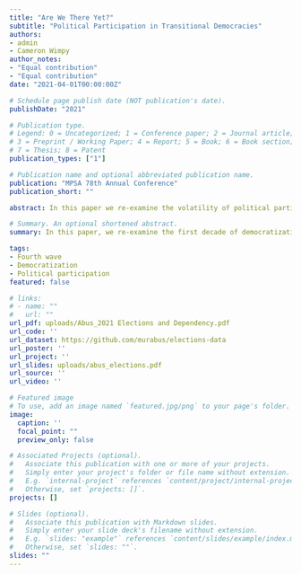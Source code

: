 ```yaml
---
title: "Are We There Yet?"
subtitle: "Political Participation in Transitional Democracies"
authors:
- admin
- Cameron Wimpy
author_notes:
- "Equal contribution"
- "Equal contribution"
date: "2021-04-01T00:00:00Z"

# Schedule page publish date (NOT publication's date).
publishDate: "2021"

# Publication type.
# Legend: 0 = Uncategorized; 1 = Conference paper; 2 = Journal article;
# 3 = Preprint / Working Paper; 4 = Report; 5 = Book; 6 = Book section;
# 7 = Thesis; 8 = Patent
publication_types: ["1"]

# Publication name and optional abbreviated publication name.
publication: "MPSA 78th Annual Conference"
publication_short: ""

abstract: In this paper we re-examine the volatility of political participation in transitional democracies.  The literature thus far has mostly ignored some of the factors that account for highly volatile changes in political participation during democratic transitions. For example, changes in the distribution of housing and property in the post-communist countries of Eastern Europe created a situation where enthusiasm for democracy was quickly curbed once citizens became aware of the new economic realities. We employ a unique combination of contemporary survey data and macro-level measures to examine these dramatic shifts in participation. Our early findings suggest that while citizens of transitional democracies often often high expectations, these often become foiled in the face of shifting economic priorities and personal living conditions. This yields an environment in which political participation is diminished, and it creates a somewhat negative outlook for the prospects of long-term consolidation.

# Summary. An optional shortened abstract.
summary: In this paper, we re-examine the first decade of democratization after the Cold War and argue that the setting of unreasonable expectations will have a potentially deleterious effect on political participation and democratic consolidation.

tags:
- Fourth wave
- Democratization
- Political participation
featured: false

# links:
# - name: ""
#   url: ""
url_pdf: uploads/Abus_2021 Elections and Dependency.pdf
url_code: ''
url_dataset: https://github.com/murabus/elections-data
url_poster: ''
url_project: ''
url_slides: uploads/abus_elections.pdf
url_source: ''
url_video: ''

# Featured image
# To use, add an image named `featured.jpg/png` to your page's folder. 
image:
  caption: ''
  focal_point: ""
  preview_only: false

# Associated Projects (optional).
#   Associate this publication with one or more of your projects.
#   Simply enter your project's folder or file name without extension.
#   E.g. `internal-project` references `content/project/internal-project/index.md`.
#   Otherwise, set `projects: []`.
projects: []

# Slides (optional).
#   Associate this publication with Markdown slides.
#   Simply enter your slide deck's filename without extension.
#   E.g. `slides: "example"` references `content/slides/example/index.md`.
#   Otherwise, set `slides: ""`.
slides: ""
---
```

